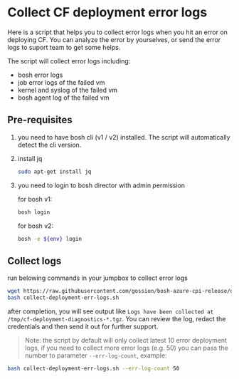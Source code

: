# Collect CF deployment error logs

Here is a script that helps you to collect error logs when you hit an error on deploying CF. You can analyze the error by yourselves, or send the error logs to suport team to get some helps.

The script will collect error logs including:
  * bosh error logs
  * job error logs of the failed vm
  * kernel and syslog of the failed vm
  * bosh agent log of the failed vm

## Pre-requisites

1. you need to have bosh cli (v1 / v2) installed. The script will automatically detect the cli version.

1. install jq

    ```bash
    sudo apt-get install jq
    ```

1. you need to login to bosh director with admin permission

    for bosh v1:
    ```bash
    bosh login
    ```

    for bosh v2:
    ```bash
    bosh -e ${env} login
    ```

## Collect logs

run belowing commands in your jumpbox to collect error logs

```bash
wget https://raw.githubusercontent.com/gossion/bosh-azure-cpi-release/diagnostic/docs/additional-information/collect-deployment-err-logs.sh
bash collect-deployment-err-logs.sh
```

after completion, you will see output like `Logs have been collected at /tmp/cf-deployment-diagnostics-*.tgz`. You can review the log, redact the credentials and then send it out for further support.


>Note: the script by default will only collect latest 10 error deployment logs, if you need to collect more error logs (e.g. 50)  you can pass the number to parameter `--err-log-count`, example:
```bash
bash collect-deployment-err-logs.sh --err-log-count 50
```
